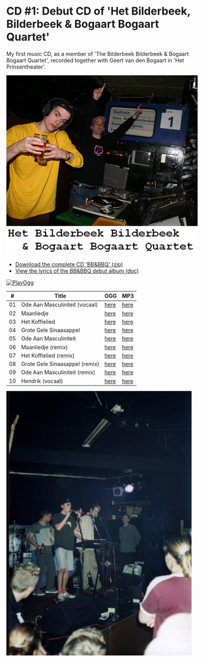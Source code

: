 # CD #1: Debut CD of 'Het Bilderbeek, Bilderbeek & Bogaart Bogaart Quartet'

My first music CD, as a member of 'The Bilderbeek Bilderbeek & Bogaart Bogaart Quartet',
recorded together with Geert van den Bogaart in 'Het Prinsentheater'.

![BB&BBQ Cover Art](CD01_Coverart.png)

 * [Download the complete CD 'BB&BBQ' (zip)](CD01_All.zip)
 * [View the lyrics of the BB&BBQ debut album (doc)](BBBBQ.doc)

[![PlayOgg](http://static.fsf.org/playogg/Play_ogg_80x15.png "I support PlayOgg!")](http://playogg.org)

#|Title|OGG|MP3
---|---|---|---
01|Ode Aan Masculiniteit (vocaal)|[here](CD01_01OdeAanMasculiniteitVocaal.ogg)|[here](CD01_01OdeAanMasculiniteitVocaal.mp3)
02|Maanliedje|[here](CD01_02Maanliedje.ogg)|[here](CD01_02Maanliedje.mp3)
03|Het Koffielied|[here](CD01_03HetKoffielied.ogg)|[here](CD01_03HetKoffielied.mp3)
04|Grote Gele Sinaasappel|[here](CD01_04GroteGeleSinaasappel.ogg)|[here](CD01_04GroteGeleSinaasappel.mp3)
05|Ode Aan Masculiniteit|[here](CD01_05OdeAanMasculiniteit.ogg)|[here](CD01_05OdeAanMasculiniteit.mp3)
06|Maanliedje (remix)|[here](CD01_06MaanliedjeDisco.ogg)|[here](CD01_06MaanliedjeDisco.mp3)
07|Het Koffielied (remix)|[here](CD01_07HetKoffieliedDisco.ogg)|[here](CD01_07HetKoffieliedDisco.mp3)
08|Grote Gele Sinaasappel (remix)|[here](CD01_08GroteGeleSinaasappelDisco.ogg)|[here](CD01_08GroteGeleSinaasappelDisco.mp3)
09|Ode Aan Masculiniteit (remix)|[here](CD01_09OdeAanMasculiniteitDisco.ogg)|[here](CD01_09OdeAanMasculiniteitDisco.mp3)
10|Hendrik (vocaal)|[here](CD01_10Hendriklied.ogg)|[here](CD01_10Hendriklied.mp3)

![Wild fans at our first performance, at 21th of September 2000](FotoBBBBQbiopop.jpg)
